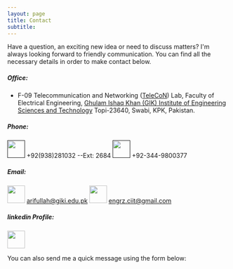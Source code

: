 ```yaml
---
layout: page
title: Contact
subtitle: 
---
```

Have a question, an exciting new idea or need to discuss matters? I'm always looking forward to friendly communication. You can find all the necessary details in order to make contact below.

##### Office:

- F-09 Telecommunication and Networking ([TeleCoN](https://www.giki.edu.pk/telecon)) Lab, 
  Faculty of Electrical Engineering, 
  [Ghulam Ishaq Khan (GIK) Institute of Engineering Sciences and Technology](http://giki.edu.pk) 
  Topi-23640, Swabi, KPK, Pakistan.

##### Phone:

[<img src="../img/telephone.png" height="40px">]() +92(938)281032 --Ext: 2684
[<img src="../img/mobile.png" height="40px">]() +92-344-9800377

##### Email:
[<img src="../img/email.png" height="40px">](mailto:arifullah@giki.edu.pk) [arifullah@giki.edu.pk](mailto:arifullah@giki.edu.pk)
[<img src="../img/gmail.png" height="40px">](mailto:arifullah@giki.edu.pk) [engrz.ciit@gmail.com](mailto:engrz.ciit@gmail.com)
  
##### linkedin Profile:
[<img src="../img/linkedin.png" height="40px">](https://www.linkedin.com/in/arifullah012/)

You can also send me a quick message using the form below:
